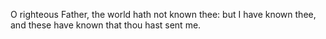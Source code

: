 O righteous Father, the world hath not known thee: but I have known thee, and these have known that thou hast sent me.
